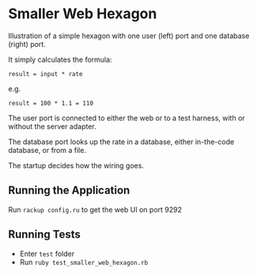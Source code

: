 Smaller Web Hexagon
==========

Illustration of a simple hexagon with one user (left) port and one database (right) port.

It simply calculates the formula:

    result = input * rate

e.g.

    result = 100 * 1.1 = 110


The user port is connected to either the web or to a test harness, with or without the server adapter.

The database port looks up the rate in a database, either in-the-code database, or from a file.

The startup decides how the wiring goes.

## Running the Application

Run `rackup config.ru` to get the web UI on port 9292

## Running Tests

- Enter `test` folder
- Run `ruby test_smaller_web_hexagon.rb`
